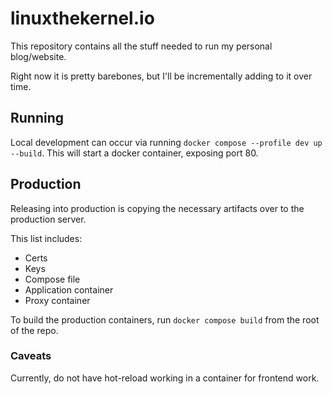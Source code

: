 # linuxthekernel.io

This repository contains all the stuff needed to run my personal blog/website.

Right now it is pretty barebones, but I'll be incrementally adding to it over time.

## Running

Local development can occur via running `docker compose --profile dev up --build`.
This will start a docker container, exposing port 80.

## Production

Releasing into production is copying the necessary artifacts over to the production server.

This list includes:
- Certs
- Keys
- Compose file
- Application container
- Proxy container

To build the production containers, run `docker compose build` from the root of the repo.

### Caveats

Currently, do not have hot-reload working in a container for frontend work.